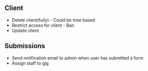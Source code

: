 ## Client

- Delete client(fully) - Could be time based
- Restrict access for client - Ban
- Update client

## Submissions

- Send notification email to admin when user has submitted a form
- Assign staff to gig

